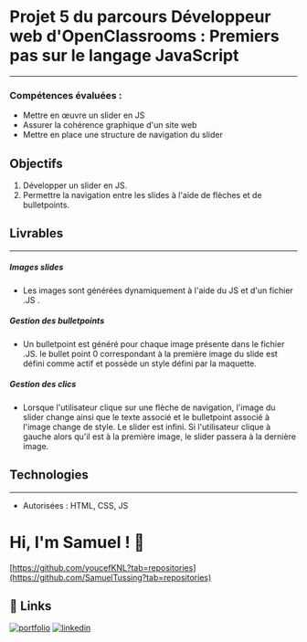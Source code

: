 # Projet 5 du parcours Développeur web d'OpenClassrooms : Premiers pas sur le langage JavaScript
***
### Compétences évaluées :
* Mettre en œuvre un slider en JS
* Assurer la cohérence graphique d'un site web
* Mettre en place une structure de navigation du slider

## Objectifs
1. Développer un slider en JS.
2. Permettre la navigation entre les slides à l'aide de flèches et de bulletpoints.

## Livrables
***

##### Images slides
* Les images sont générées dynamiquement à l'aide du JS et d'un fichier .JS .

##### Gestion des bulletpoints
* Un bulletpoint est généré pour chaque image présente dans le fichier .JS. le bullet point 0 correspondant à la première image du slide est défini comme actif et possède un style défini par la maquette.

##### Gestion des clics
* Lorsque l'utilisateur clique sur une flèche de navigation, l'image du slider change ainsi que le texte associé et le bulletpoint associé à l'image change de style. Le slider est infini. Si l'utilisateur clique à gauche alors qu'il est à la première image, le slider passera à la dernière image.


## Technologies
***
* Autorisées : HTML, CSS, JS

# Hi, I'm Samuel ! 👋

[https://github.com/youcefKNL?tab=repositories](https://github.com/SamuelTussing?tab=repositories)










## 🔗 Links
[![portfolio](https://img.shields.io/badge/my_portfolio-000?style=for-the-badge&logo=ko-fi&logoColor=white)](https://github.com/SamuelTussing?tab=repositories)
[![linkedin](https://img.shields.io/badge/linkedin-0A66C2?style=for-the-badge&logo=linkedin&logoColor=white)]([https://www.linkedin.com/](https://fr.linkedin.com/in/samuel-tussing-a4a178b4)https://fr.linkedin.com/in/samuel-tussing-a4a178b4)
